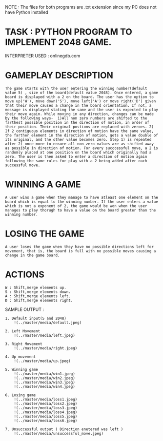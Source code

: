 
NOTE : The files for both programs are .txt extension since my PC does not have Python installed


# TASK : PYTHON PROGRAM TO IMPLEMENT 2048 GAME. 

INTERPRETER USED : onlinegdb.com

# GAMEPLAY DESCRIPTION
	The game starts with the user entering the winning number(default value 5) , size of the board(default value 2048). Once entered, a game board is displayed with a 2 on the board. The user has the option to move up('W'), move down('S'), move left('A') or move right('D') given that their move causes a change in the board orientation. If not, a message is displayed stating the same and the user is expected to play their move again. While moving in any direction, changes can be made by the following ways-  1)All non zero numbers are shifted to the farthest possible position in the direction of motion, in order of their position. Their original postions are replaced with zeroes. 2) If 2 contiguous elements in direction of motion have the same value, the farther element in the direction of motion, gets a value double of its original, and the other value becomes zero. Step 1) is repeated after 2) once more to ensure all non-zero values are as shifted away as possible in direction of motion. For every succcessful move, a 2 is randomly placed at one position on the board which originally had a zero. The user is then asked to enter a direction of motion again following the same rules for play with a 2 being added after each successful move.

# WINNING A GAME
	A user wins a game when they manage to have atleast one element on the board which is equal to the winning number. If the user enters a value which is not a exponent of 2, the game would be won when the user manages to play thorugh to have a value on the board greater than the winning number.

# LOSING THE GAME
	A user loses the game when they have no possible directions left for movement, that is, the board is full with no possible moves causing a change in the game board.

# ACTIONS
	W : Shift,merge elements up.
	S : Shift,merge elements down.
	A : Shift,merge elements left.
	D : Shift,merge elements right.	
    
SAMPLE OUTPUT :
  
	1. Default input(5 and 2048)
		!(../master/media/default.jpeg)
	   
	2. Left Movement
		!(../master/media/left.jpeg)
	   
	3. Right Movement
		!(../master/media/right.jpeg)
	   
	4. Up movement
		!(../master/media/up.jpeg)
	
	5. Winning game
		!(../master/media/win1.jpeg)
		!(../master/media/win2.jpeg)
		!(../master/media/win3.jpeg)
		!(../master/media/win4.jpeg)

	6. Losing game
		!(../master/media/loss1.jpeg)
		!(../master/media/loss2.jpeg)
		!(../master/media/loss3.jpeg)
		!(../master/media/loss4.jpeg)
		!(../master/media/loss5.jpeg)
		!(../master/media/loss6.jpeg)
 
	7. Unsuccessful output ( Direction enetered was left )
		!(../master/media/unsuccessful_move.jpeg)